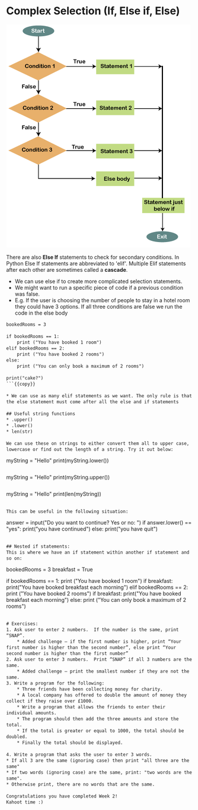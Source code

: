 # Complex Selection (If, Else if, Else)

![arduino-if-else-and-else-if2.png](./assets/arduino-if-else-and-else-if2.png)

There are also **Else If** statements to check for secondary conditions. In Python Else If statements are abbreviated to 'elif'. Multiple Elif statements after each other are sometimes called a **cascade**.


* We can use else if to create more complicated selection statements.
* We might want to run a specific piece of code if a previous condition was false.
* E.g. If the user is choosing the number of people to stay in a hotel room they could have 3 options. If all three conditions are false we run the code in the else body

```
bookedRooms = 3

if bookedRooms == 1:
    print ("You have booked 1 room")
elif bookedRooms == 2:
    print ("You have booked 2 rooms")
else:
    print ("You can only book a maximum of 2 rooms")
    
print("cake?")
```{{copy}}

* We can use as many elif statements as we want. The only rule is that the else statement must come after all the else and if statements

## Useful string functions
* .upper()
* .lower()
* len(str)

We can use these on strings to either convert them all to upper case, lowercase or find out the length of a string. Try it out below:
```
myString = "Hello"
print(myString.lower())
```{{exec}}

```
myString = "Hello"
print(myString.upper())
```{{exec}}

```
myString = "Hello"
print(len(myString))
```{{exec}}

This can be useful in the following situation:
```
answer = input("Do you want to continue? Yes or no: ")
if answer.lower() == "yes":
    print("you have continued")
else:
    print("you have quit")
```{{copy}}

## Nested if statements:
This is where we have an if statement within another if statement and so on:

```
bookedRooms = 3
breakfast = True

if bookedRooms == 1:
    print ("You have booked 1 room")
    if breakfast:
        print("You have booked breakfast each morning")
elif bookedRooms == 2:
    print ("You have booked 2 rooms")
    if breakfast:
        print("You have booked breakfast each morning")
else:
    print ("You can only book a maximum of 2 rooms")
```{{copy}}

# Exercises:
1. Ask user to enter 2 numbers.  If the number is the same, print “SNAP”. 
    * Added challenge – if the first number is higher, print “Your first number is higher than the second number”, else print “Your second number is higher than the first number”
2. Ask user to enter 3 numbers.  Print “SNAP” if all 3 numbers are the same.
    * Added challenge – print the smallest number if they are not the same. 
3. Write a program for the following:  
    * Three friends have been collecting money for charity.
    * A local company has offered to double the amount of money they collect if they raise over £1000.
    * Write a program that allows the friends to enter their individual amounts.
    * The program should then add the three amounts and store the total.
    * If the total is greater or equal to 1000, the total should be doubled.
    * Finally the total should be displayed.

4. Write a program that asks the user to enter 3 words.
* If all 3 are the same (ignoring case) then print "all three are the same"
* If two words (ignoring case) are the same, print: "two words are the same".
* Otherwise print, there are no words that are the same.

Congratulations you have completed Week 2!  
Kahoot time :)